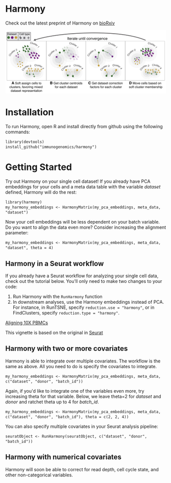 # Harmony

Check out the latest preprint of Harmony on [bioRxiv](https://www.biorxiv.org/content/early/2018/11/04/461954)

![ ](tools/img/Figure1.jpg)

# Installation

To run Harmony, open R and install directly from github using the following commands: 

```
library(devtools)
install_github("immunogenomics/harmony")
```

# Getting Started

Try out Harmony on your single cell dataset! If you already have PCA embeddings for your cells and a meta data table with the variable *dataset* defined, Harmony will do the rest: 

```
library(harmony)
my_harmony_embeddings <- HarmonyMatrix(my_pca_embeddings, meta_data, "dataset")
```

Now your cell embeddings will be less dependent on your batch variable. Do you want to align the data even more? Consider increasing the alignment parameter: 

```
my_harmony_embeddings <- HarmonyMatrix(my_pca_embeddings, meta_data, "dataset", theta = 4)
```

## Harmony in a Seurat workflow

If you already have a Seurat workflow for analyzing your single cell data, check out the tutorial below. You'll only need to make two changes to your code: 

1) Run Harmony with the `RunHarmony` function
2) In downstream analyses, use the Harmony embeddings instead of PCA. For instance, in RunTSNE, specify `reduction.use = "harmony"`, or in FindClusters, specify `reduction.type = "harmony"`. 

[Aligning 10X PBMCs](https://github.com/immunogenomics/harmony/blob/master/vignettes/Seurat.ipynb)

This vignette is based on the original in [Seurat](https://satijalab.org/seurat/pbmc3k_tutorial.html)

## Harmony with two or more covariates

Harmony is able to integrate over multiple covariates. The workflow is the same as above. All you need to do is specify the covariates to integrate. 

```
my_harmony_embeddings <- HarmonyMatrix(my_pca_embeddings, meta_data, c("dataset", "donor", "batch_id"))
```

Again, if you'd like to integrate one of the variables even more, try increasing theta for that variable. Below, we leave theta=2 for *dataset* and *donor* and ratchet theta up to 4 for *batch_id*. 

```
my_harmony_embeddings <- HarmonyMatrix(my_pca_embeddings, meta_data, c("dataset", "donor", "batch_id"), theta = c(2, 2, 4))
```

You can also specify multiple covariates in your Seurat analysis pipeline: 

```
seuratObject <- RunHarmony(seuratObject, c("dataset", "donor", "batch_id"))
```


## Harmony with numerical covariates 

Harmony will soon be able to correct for read depth, cell cycle state, and other non-categorical variables. 





